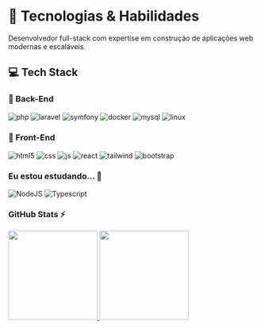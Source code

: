 # 🚀 Tecnologias & Habilidades

Desenvolvedor full-stack com expertise em construção de aplicações web modernas e escaláveis.

## 💻 Tech Stack

### 🔧 Back-End
<div style="display: inline_block; margin-bottom: 15px;">
  <img align="center" alt="php" src="https://img.shields.io/badge/PHP-777BB4?style=for-the-badge&logo=php&logoColor=white" title="PHP" />
  <img align="center" alt="laravel" src="https://img.shields.io/badge/Laravel-FF2D20?style=for-the-badge&logo=laravel&logoColor=white" title="Laravel" />
  <img align="center" alt="symfony" src="https://img.shields.io/badge/Symfony-000000?style=for-the-badge&logo=symfony&logoColor=white" title="Symfony" />  
  <img align="center" alt="docker" src="https://img.shields.io/badge/Docker-2496ED?style=for-the-badge&logo=docker&logoColor=white" title="Docker" />  
  <img align="center" alt="mysql" src="https://img.shields.io/badge/MySQL-4479A1?style=for-the-badge&logo=mysql&logoColor=white" title="MySQL" />
  <img align="center" alt="linux" src="https://img.shields.io/badge/Linux-FCC624?style=for-the-badge&logo=linux&logoColor=black" title="Linux" />
</div>

### 🎨 Front-End
<div style="display: inline_block; margin-bottom: 15px;">
  <img align="center" alt="html5" src="https://img.shields.io/badge/HTML5-E34F26?style=for-the-badge&logo=html5&logoColor=white" title="HTML5" />
  <img align="center" alt="css" src="https://img.shields.io/badge/CSS3-1572B6?style=for-the-badge&logo=css3&logoColor=white" title="CSS3" />
  <img align="center" alt="js" src="https://img.shields.io/badge/JavaScript-F7DF1E?style=for-the-badge&logo=javascript&logoColor=black" title="JavaScript" />
  <img align="center" alt="react" src="https://img.shields.io/badge/React-61DAFB?style=for-the-badge&logo=react&logoColor=black" title="React" />
  <img align="center" alt="tailwind" src="https://img.shields.io/badge/Tailwind_CSS-06B6D4?style=for-the-badge&logo=tailwind-css&logoColor=white" title="Tailwind CSS" />
  <img align="center" alt="bootstrap" src="https://img.shields.io/badge/Bootstrap-7952B3?style=for-the-badge&logo=bootstrap&logoColor=white" title="Bootstrap" />
</div>

### Eu estou estudando... 🧩
![NodeJS](https://img.shields.io/badge/node.js-6DA55F?style=for-the-badge&logo=node.js&logoColor=white)
![Typescript](https://img.shields.io/badge/Typescript-0000ff?style=for-the-badge&logo=typescript)

### GitHub Stats ⚡
<div>
<a href="https://github.com/murillous">
<img height="180em" src="https://github-readme-stats.vercel.app/api/top-langs/?username=samueldmonteiro&layout=compact&langs_count=7&theme=dracula"/>
<img height="180em" src="https://github-readme-stats.vercel.app/api?username=samueldmonteiro&show_icons=true&theme=dracula&include_all_commits=true&count_private=true"/>
</div>
